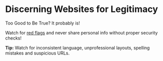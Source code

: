 # Discerning Websites for Legitimacy

Too Good to Be True? It probably is!

Watch for [red flags](https://employees.senecapolytechnic.ca/spaces/62/it-security/wiki/view/18205/phishing "https://employees.senecapolytechnic.ca/spaces/62/it-security/wiki/view/18205/phishing") and never share personal info without proper security checks!

**Tip:** Watch for inconsistent language, unprofessional layouts, spelling mistakes and suspicious URLs.
